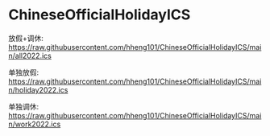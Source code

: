 # ChineseOfficialHolidayICS

放假+调休: https://raw.githubusercontent.com/hheng101/ChineseOfficialHolidayICS/main/all2022.ics

单独放假: https://raw.githubusercontent.com/hheng101/ChineseOfficialHolidayICS/main/holiday2022.ics

单独调休: https://raw.githubusercontent.com/hheng101/ChineseOfficialHolidayICS/main/work2022.ics